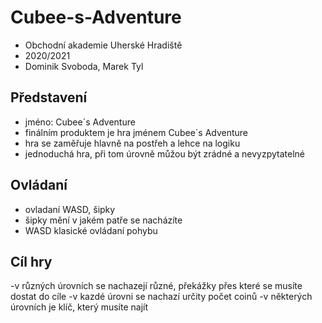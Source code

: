 # Cubee-s-Adventure

- Obchodní akademie Uherské Hradiště
- 2020/2021
- Dominik Svoboda, Marek Tyl

## Představení
- jméno: Cubee´s Adventure
- finálním produktem je hra jménem Cubee´s Adventure
- hra se zaměřuje hlavně na postřeh a lehce na logiku
- jednoduchá hra, při tom úrovně můžou být zrádné a nevyzpytatelné

## Ovládaní 
- ovladaní WASD, šipky
- šipky mění v jakém patře se nacházíte 
- WASD klasické ovládaní pohybu 

## Cíl hry
-v různých úrovních se nachazejí různé, překážky přes které se musíte dostat do cíle
-v kazdé úrovni se nachazí určity počet coinů
-v některých úrovních je klíč, který musíte najít
